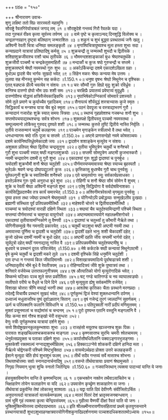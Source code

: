 +++
title = "१५०"

+++
श्रीनारायण उवाच-  
शृणु लक्ष्मि! ततो विप्रः सारस्वतो महामुनिः ।  
सौराष्ट्रे रैवतगिरेर्यात्राबलं जगाद् तम् ॥१ ॥
सौराष्ट्रदेशे गन्तव्यं गिरौ रैवतके यदा ।  
तदा गुरुबलं वीक्ष्य कृत्वा सूर्यस्य तर्पणम् ॥२ ॥
वामे पृष्टे च कृत्वाऽन्यद् दिनशुद्धिं विलोक्य च ।  
चन्द्रलग्नग्रहान् दृष्ट्वा बलिष्ठान् जन्मराशितः ॥३ ॥
शकुनं च शुभं बुद्ध्वा प्रस्थातव्यं जनैः खलु ।  
अश्विनी रेवती चित्रा धनिष्ठा समलङ्कृतौ ॥४ ॥
मृगाश्विचित्रापुष्याश्च मूला हस्ता शुभाः सदा ।  
कन्याप्रदाने यात्रायां प्रतिष्ठादिषु कर्मसु ॥५ ॥
शुक्रचन्द्रौ तु जन्मस्थौ शुभदौ च द्वितीयके ।  
शशिज्ञशुक्रजीवाश्च राशौ चाथ तृतीयके ॥६ ॥
भौममन्दशशाङ्कार्का बुधः श्रेष्ठश्चतुर्थके ।  
शुक्रजीवौ पञ्चमौ च चन्द्रकेतुसमाहितौ ॥७ ॥
मन्दार्कौ च कुजः षष्ठे गुरुचन्द्रौ च सप्तमे ।  
ज्ञशुक्रावष्टमे श्रेष्ठौ नवमस्थो गुरुः शुभः ॥८ ॥
अर्काऽर्किचन्द्रा दशमे एकादशेऽखिला ग्रहाः ।  
बुधोऽथ द्वादशे चैव भार्गवः सुखदो भवेत् ॥९ ॥
सिंहेन मकरः श्रेष्ठः कन्यया मेष उत्तमः ।  
तुलया सह मीनस्तु कुम्भेन सह कर्कटः ॥1.150.१ ०॥
धनुषा वृषभः श्रेष्ठो मिथुनेन च वृश्चिकः ।  
एतत् षडष्टकं प्रीत्यै भवत्येव न संशयः ॥१ १॥
चरः सौम्यौ गुरुः क्षिप्रो मृदुः शुक्रो रविर्ध्रुवः ।  
शनिश्च दारुणो ज्ञेयो भौम उग्रः शशी समः ॥१२॥
चरक्षिप्रैः प्रयातव्यं प्रवेष्टव्यं मृदुध्रुवैः ।  
दारुणोग्रैश्च योद्धव्यं क्षत्रियैर्जयकाङ्क्षिभिः ॥१३॥
नृपाभिषेकोऽग्निकार्यं सोमवारे प्रशस्यते ।  
सोमे तुले प्रमाणे च कुर्याच्चैव गृहादिकम् ॥१४॥
सैनापत्यं शौर्ययुद्धं शस्त्राभ्यासः कुजे स्मृतः ।  
सिद्धिकार्यं च मन्त्रश्च यात्रा चैव बुधे स्मृता ॥१५॥
पठनं देवपूजा च वस्त्राद्याभरणं गुरौ ।  
कन्यादानं गजारोहः शुक्रे स्यात् समयः स्त्रियाः ॥१६॥
स्थाप्यं गृहप्रवेशश्च गजबन्धः शनौ शुभः ।  
सप्तमोपचयाद्यस्थश्चन्द्रः सर्वत्र शोभनः ॥१७॥
शुक्लपक्षे द्वितीयस्तु पञ्चमो नवमस्तथा ।  
सम्पूज्यमानो लोकैस्तु गुरुवद् दृश्यते शशी ॥१८॥
जन्मस्थः कुरुते तुष्टिं द्वितीये नास्ति निर्वृतिः ।  
तृतीये राजसन्मानं चतुर्थे कलहागमः ॥१९॥
पञ्चमेन मृगाङ्केन स्त्रीलाभो वै तथा भवेत् ।  
धनधान्यागमः षष्ठे रतिः पूजा च सप्तमे ॥1.150.२० ॥
अष्टमे प्राणसन्देहो नवमे कोषसञ्चयः ।  
दशमे कार्यनिष्पत्तिर्ध्रुवमेकादशे जयः ॥२१॥
द्वादशेन शशाङ्केन मृत्युरेव न संशयः ।  
अशुक्ला प्रतिपत् श्रेष्ठा द्वितीया चन्द्रसूनुना ॥२२॥
तृतीया भूमिपुत्रेण चतुर्थी च शनैश्चरे ।  
गुरौ शुभा पञ्चमी स्यात् षष्ठी मङ्गलशुक्रयोः ॥२३॥
सप्तमी सोमपुत्रेण अष्टमी कुजभास्करौ ।  
नवमी चन्द्रवारेण दशमी तु गुरौ शुभा ॥२४॥
एकादश्यां गुरुः शुद्धो द्वादश्यां च पुनर्बुधः ।  
त्रयोदशी शुक्रभौमौ शनौ श्रेष्ठा चतुर्दशी ॥२५॥
पौर्णमास्यप्यमावास्या श्रेष्ठा स्याच्च बृहस्पतौ ।  
मूलेऽर्कः श्रवणे चन्द्रः प्रोष्ठपद्युऽत्तरे कुजः ॥२६॥
कृत्तिकासु बुधश्चैव गुरौ चाथ पुनर्वसुः ।  
पूर्वफल्गुनी शुक्रे च स्वातिश्चैव शनैश्चरे ॥२७॥
एते चामृतयोगाः स्युः सर्वकार्यप्रसाधकाः ।  
हस्तेऽर्कश्च गुरुः पुष्ये अनुराधा बुधे शुभा ॥२८॥
रोहिणी च शनौ श्रेष्ठा सौमं सोमेन वै शुभम् ।  
शुक्रे च रेवती श्रेष्ठा अश्विनी मङ्गले शुभा ॥२९॥
एतेषु सिद्धियोगा वै सर्वदोषविनाशकाः ।  
कार्यसिद्धिप्रदाश्चैव तत्र कार्यं समारभेत् ॥1.150.३ ०॥
अश्विनीमत्ररेवत्यो मृगमूला पुनर्वसुः ।  
पुष्या हस्ता तथा ज्येष्ठा प्रस्थाने श्रेष्ठमुच्यते ॥३१ ॥
योगिन्योऽपि प्रबोद्धव्याः सन्मुखेऽतीव दुःखदाः ।  
ब्रह्माणी संस्थिता पूर्वं प्रतिपन्नवमीतिथौ ॥३२॥
माहेश्वरी चोत्तरे च द्वितीयादशमीतिथौ ।  
पञ्चम्यां च त्रयोदश्यां वाराही दक्षिणे स्थिता ॥३३॥
षष्ठ्यां चैव चतुर्दश्यामिन्द्राणी पश्चिमे स्थिता ।  
सप्तम्यां पौर्णमास्यां च चामुण्डा वायुगोचरे ॥३४॥
अष्टम्यमावास्ययोगे महालक्ष्मीशगोचरे ।  
एकादश्यां तृतीयायामग्निकोणे तु वैष्णवी ॥३५॥
द्वादश्यां च चतुर्थ्यां तु कौमारी नैर्ऋते तथा ।  
योगिनीसम्मुखे नैव गमनादि प्रकारयेत् ॥३६॥
चतुर्थी चाऽशुभा षष्ठी अष्टमी नवमी तथा ।  
अमावास्या पूर्णिमा च द्वादशी च चतुर्दशी ॥३७॥
द्वादशीं दहते भानुः शशी चैकादशीं दहेत् ।  
कुजो दहेच्च दशमीं नवमीं च बुधो दहेत् ॥३८॥
अष्टमीं दहति जीवः सप्तमीं भार्गवो दहेत् ।  
सूर्यपुत्रो दहेत् षष्ठीं गमनाद्यासु नास्ति वै ॥३९॥
प्रतिपन्नवमीष्वेव चतुर्दश्यष्टमीषु च ।  
बुधवारे च प्रस्थानं दूरतः परिवर्जयेत् ॥1.150.४० ॥
मेषे कर्कटके षष्ठी कन्यायां मिथुनेऽष्टमी ।  
वृषे कुम्भे चतुर्थी च द्वादशी मकरे तुले ॥४१॥
दशमी वृश्चिके सिंहे धनुर्मीने चतुर्दशी ।  
एता दग्धा न गन्तव्यं किल जीवादिमानवैः ॥४२॥
विशाखात्रयमादित्ये पूर्वाषाढात्रये शशी ।  
धनिष्ठातृतीयं भौमे बुधे वै रेवतीत्रयम् ॥४३॥
रोहिण्यादित्रयं जीवे शुक्रे पुष्यात्रयं तथा ।  
शनिवारे वर्जयेच्च उत्तराफल्गुनीत्रयम् ॥४४॥
एष औत्पातिको योगो मृत्युरोगादिकं भवेत् ।  
विष्कम्भे घटिकाः पञ्च शूले सप्त प्रकीर्तिताः ॥४५॥
षट् गण्डे चातिगण्डे च नव व्याघातवज्रयोः ।  
व्यतीपाते परीघे च वैधृते च दिने दिने ॥४६॥
एते मृत्युयुता ह्येषु सर्वकर्माणि वर्जयेत् ।  
विशाखा चोत्तरा त्रीणि मघार्द्रा भरणी तथा ॥४७॥
आश्लेषा कृत्तिकाः चैताः प्रस्थाने मरणप्रदाः ।  
तदेतद्वै विचार्यैव प्रस्थानं सुखदं भवेत् ॥४८॥
पूर्णकुम्भं द्विजं वेश्यां शुक्लधान्यानि दर्पणम् ।  
दध्याज्यं मधुलाजाँश्च पुष्पं दूर्वाऽक्षतान् सितान् ॥४९॥
वृषं गजेन्द्रं तुरगं ज्वलदग्निं सुवर्णकम् ।  
ऊर्ण च परिपक्वानि फलानि विविधानि च ॥1.150.५०॥
पतिपुत्रवतीं नारीं प्रदीपं मणिमुत्तमम् ।  
मुक्तां प्रसूनमालां च सद्योमांसं च चन्दनम् ॥५ १॥
पुरो दृश्यन्त एतानि वस्तूनि मङ्गलानि वै ।  
विप्रः कन्या शवं गौश्च शङ्खो भेरी वसुन्धरा ॥५२।  
वेणुः स्त्रीः पूर्णकुम्भश्च यात्रायां दर्शने शुभाः ।  
सव्ये शिवोष्ट्रखरनकुलकुम्भशवाः शुभाः ॥२३ ॥
राजहंसो मयूरश्च खञ्जनश्च शुकः पिकः ।  
पारावतः शङ्खचिल्लश्चक्रवाकश्च माङ्गला ॥५४॥
कृष्णसारश्च सुरभिः चमरीः श्वेतचामरम् ।  
धेनुर्वत्सप्रयुक्ता च पताका दक्षिणे शुभाः ॥५५॥
कार्पासौषधितैलानि पक्वाऽङ्गारभुजङ्गमाः ।  
मुक्तकेशी रक्तमाल्यं नग्नाद्यशुभमीक्षितम् ॥५६॥
हिक्काऽऽग्नेये शोककरी दक्षिणे हानिदा मता ।  
नैर्ऋत्ये चोद्वेगकरी पश्चिमे मिष्टभुक्तिदा ॥५७॥
वायव्येऽर्थप्रदा प्रोक्ता उत्तरे कलहङ्करी ।  
ईशाने मृत्युदा चेति ज्ञेयं शुभाशुभं फलम् ॥५८॥
तीर्थे सदैव गन्तव्यं सर्वे मासाश्च शोभनाः ।  
तिथयश्चोत्तमाः सर्वाः स्नानदानार्चनादिषु ॥५९॥
वसन्ते तीर्थयात्रायाः प्रयाणं श्रेष्ठमुच्यते ।  
निगृह्य नियमान् भूत्वा शुचिः स्नातो जितेन्द्रियः ॥1.150.६० ॥
गजवाजिरथान् त्यक्त्वा पादाभ्यां यान्ति ये जनाः ।  
हंसयुक्तविमानेन यान्ति ते कृष्णमन्दिरम् ॥६ १ ॥
एकभक्तेन नक्तेन तथैवाऽयाचितेन च ।  
भिक्षाहारेण तोयेन फलाहारेण वा यदि ॥६२॥
उपवासेन कृच्छ्रेण शाकाहारेण वा जनाः ।  
तीर्थयात्रां प्रकुर्वन्ति तेषां लोकास्तु शाश्वताः ॥६३॥
यद्वा याति दिवं देवीगणैः संवीजितोऽर्चितः ।  
अनुपानत्पदो यात्राकर्ता यात्यर्कमण्डलम् ॥६४॥
मातरं पितरं देशं भ्रातृस्वजनबान्धवान् ।  
ग्रामं भूमिं गृहं त्यक्त्वा कृत्वा चेन्द्रियसंयमम् ॥६५॥
गृहीत्वा वैष्णवीं दीक्षां रैवतं याति यो जनः ।  
भुक्तिर्मुक्तिर्भवेत्तस्य दामोदरप्रभावतः ॥६६॥
इति श्रीलक्ष्मीनारायणीयसंहितायां प्रथमे कृतयुगसन्ताने प्रस्थानयात्रादौ शुभाऽशुभग्रहनक्षत्रवारयोगिनीशकुनादिप्रदर्शननामा पञ्चाशदधिकशततमोऽध्यायः ॥१५०॥
    
